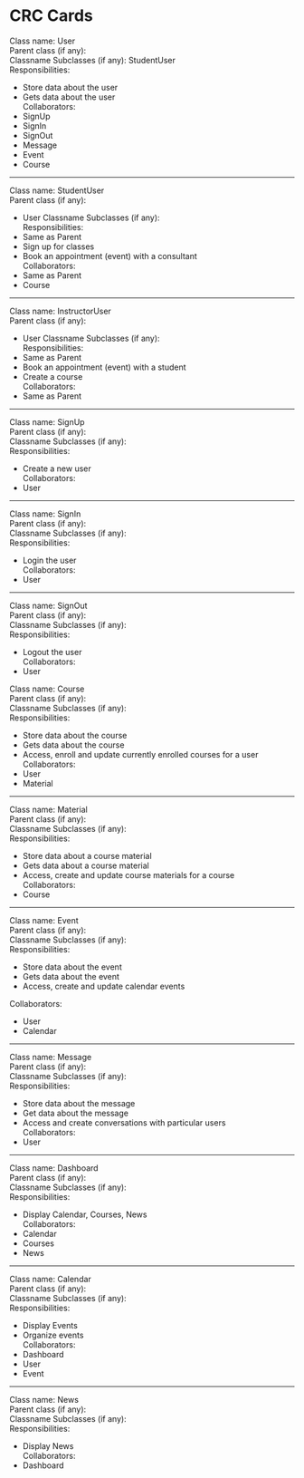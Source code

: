 # CRC Cards

Class name: User <br />
Parent class (if any): <br />
Classname Subclasses (if any): StudentUser <br />
Responsibilities: 

* Store data about the user
* Gets data about the user  
Collaborators: 
* SignUp
* SignIn
* SignOut
* Message
* Event
* Course
_______
Class name: StudentUser <br />
Parent class (if any): 
* User
Classname Subclasses (if any):<br />
Responsibilities: 
* Same as Parent
* Sign up for classes
* Book an appointment (event) with a consultant  
Collaborators: 
* Same as Parent
* Course
_______
Class name: InstructorUser <br />
Parent class (if any): 
* User
Classname Subclasses (if any): <br />
Responsibilities: 
* Same as Parent
* Book an appointment (event) with a student
* Create a course  
Collaborators: 
* Same as Parent
_______
Class name: SignUp <br />
Parent class (if any): <br />
Classname Subclasses (if any): <br />
Responsibilities: 
* Create a new user  
Collaborators: 
* User
_______
Class name: SignIn <br />
Parent class (if any): <br />
Classname Subclasses (if any): <br />
Responsibilities: 
* Login the user  
Collaborators: 
* User
_______
Class name: SignOut <br />
Parent class (if any): <br />
Classname Subclasses (if any): <br />
Responsibilities: 
* Logout the user  
Collaborators: 
* User

Class name: Course <br />
Parent class (if any): <br />
Classname Subclasses (if any): <br />
Responsibilities: 
* Store data about the course
* Gets data about the course
* Access, enroll and update currently enrolled courses for a user  
Collaborators: 
* User
* Material
_______
Class name: Material <br />
Parent class (if any): <br />
Classname Subclasses (if any): <br />
Responsibilities: 
* Store data about a course material
* Gets data about a course material
* Access, create and update course materials for a course  
Collaborators: 
* Course
_______
Class name: Event <br />
Parent class (if any): <br />
Classname Subclasses (if any): <br />
Responsibilities: 
* Store data about the event
* Gets data about the event
* Access, create and update calendar events  

Collaborators: 
* User
* Calendar
_______
Class name: Message <br />
Parent class (if any): <br />
Classname Subclasses (if any): <br />
Responsibilities: 
* Store data about the message
* Get data about the message
* Access and create conversations with particular users  
Collaborators: 
* User
_______
Class name: Dashboard <br />
Parent class (if any): <br />
Classname Subclasses (if any): <br />
Responsibilities: 
* Display Calendar, Courses, News  
Collaborators: 
* Calendar
* Courses
* News
_______
Class name: Calendar <br />
Parent class (if any): <br />
Classname Subclasses (if any): <br />
Responsibilities: 
* Display Events
* Organize events  
Collaborators: 
* Dashboard
* User
* Event
_______
Class name: News <br />
Parent class (if any): <br />
Classname Subclasses (if any): <br />
Responsibilities: 
* Display News  
Collaborators: 
* Dashboard

